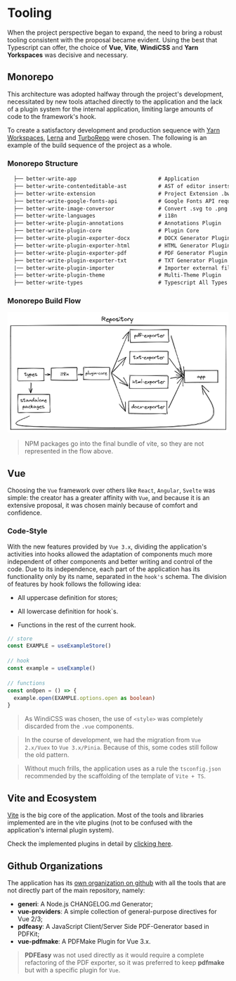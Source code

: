 # Tooling

When the project perspective began to expand, the need to bring a robust tooling consistent with the proposal became evident. Using the best that Typescript can offer, the choice of **Vue**, **Vite**, **WindiCSS** and **Yarn Yorkspaces** was decisive and necessary.

## Monorepo

This architecture was adopted halfway through the project's development, necessitated by new tools attached directly to the application and the lack of a plugin system for the internal application, limiting large amounts of code to the framework's hook.

To create a satisfactory development and production sequence with [Yarn Workspaces](https://classic.yarnpkg.com/lang/en/docs/workspaces/), [Lerna](https://lerna.js.org/) and [TurboRepo](https://turbo.build/) were chosen. The following is an example of the build sequence of the project as a whole.

### Monorepo Structure

```txt
  ├── better-write-app                          # Application
  ├── better-write-contenteditable-ast          # AST of editor inserts (bold, italics, underline...)
  ├── better-write-extension                    # Project Extension .bw
  ├── better-write-google-fonts-api             # Google Fonts API requests for PDF Generator.
  ├── better-write-image-conversor              # Convert .svg to .png and other utils
  ├── better-write-languages                    # i18n
  ├── better-write-plugin-annotations           # Annotations Plugin
  ├── better-write-plugin-core                  # Plugin Core
  ├── better-write-plugin-exporter-docx         # DOCX Generator Plugin
  ├── better-write-plugin-exporter-html         # HTML Generator Plugin
  ├── better-write-plugin-exporter-pdf          # PDF Generator Plugin
  ├── better-write-plugin-exporter-txt          # TXT Generator Plugin
  |── better-write-plugin-importer              # Importer external files
  ├── better-write-plugin-theme                 # Multi-Theme Plugin
  ├── better-write-types                        # Typescript All Types
```

### Monorepo Build Flow

![Monorepo Base Logic](../.github/monorepoflow.png)

> NPM packages go into the final bundle of vite, so they are not represented in the flow above.

## Vue

Choosing the `Vue` framework over others like `React`, `Angular`, `Svelte` was simple: the creator has a greater affinity with `Vue`, and because it is an extensive proposal, it was chosen mainly because of comfort and confidence.

### Code-Style

With the new features provided by `Vue 3.x`, dividing the application's activities into hooks allowed the adaptation of components much more independent of other components and better writing and control of the code. Due to its independence, each part of the application has its functionality only by its name, separated in the `hook's` schema. The division of features by hook follows the following idea:

- All uppercase definition for stores;

- All lowercase definition for hook`s.

- Functions in the rest of the current hook.

```ts
// store
const EXAMPLE = useExampleStore()

// hook
const example = useExample()

// functions
const onOpen = () => {
  example.open(EXAMPLE.options.open as boolean)
}
```

> As WindiCSS was chosen, the use of `<style>` was completely discarded from the `.vue` components.

> In the course of development, we had the migration from `Vue 2.x/Vuex` to `Vue 3.x/Pinia`. Because of this, some codes still follow the old pattern.

> Without much frills, the application uses as a rule the `tsconfig.json` recommended by the scaffolding of the template of `Vite + TS`.

## Vite and Ecosystem

[Vite](https://vitejs.dev/) is the big core of the application. Most of the tools and libraries implemented are in the vite plugins (not to be confused with the application's internal plugin system).

Check the implemented plugins in detail by [clicking here](https://github.com/Novout/betterwrite/blob/main/packages/better-write-app/vite.config.ts).

## Github Organizations

The application has its [own organization on github](https://github.com/betterwrite) with all the tools that are not directly part of the main repository, namely:

- **generi**: A Node.js CHANGELOG.md Generator;
- **vue-providers**: A simple collection of general-purpose directives for Vue 2/3;
- **pdfeasy**: A JavaScript Client/Server Side PDF-Generator based in PDFKit;
- **vue-pdfmake**: A PDFMake Plugin for Vue 3.x.

> **PDFEasy** was not used directly as it would require a complete refactoring of the PDF exporter, so it was preferred to keep **pdfmake** but with a specific plugin for `Vue`.